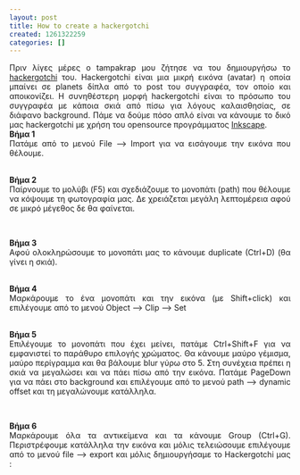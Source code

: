 ```yaml
---
layout: post
title: How to create a hackergotchi
created: 1261322259
categories: []
---
```

<P style="text-align: justify">Πριν λίγες μέρες ο tampakrap μου ζήτησε να του δημιουργήσω το <A href="http://en.wikipedia.org/wiki/Hackergotchi">hackergotchi</A> του. Hackergotchi είναι μια μικρή εικόνα (avatar) η οποία μπαίνει σε planets δίπλα από το post του συγγραφέα, τον οποίο και αποικονίζει. Η συνηθέστερη μορφή hackergotchi είναι το πρόσωπο του συγγραφέα με κάποια σκιά από πίσω για λόγους καλαισθησίας, σε διάφανο background. Πάμε να δούμε πόσο απλό είναι να κάνουμε το δικό μας hackergotchi με χρήση του opensource προγράμματος <A href="http://www.inkscape.org/">Inkscape</A>.      <!--break--><BR><STRONG>Βήμα 1</STRONG><BR>Πατάμε από το μενού File --&gt; Import για να εισάγουμε την εικόνα που θέλουμε.</P><P style="text-align: justify"><BR><STRONG>Βήμα 2</STRONG><BR>Παίρνουμε το μολύβι (F5) και σχεδιάζουμε το μονοπάτι (path) που θέλουμε να κόψουμε τη φωτογραφία μας. Δε χρειάζεται μεγάλη λεπτομέρεια αφού σε μικρό μέγεθος δε θα φαίνεται.</P><P><IMG alt="" src="http://linuxteam.cs.teilar.gr/sites/default/files/gallery_assist/4/gallery_assist135/prev/1.png"><BR> </P><P style="text-align: justify"><STRONG>Βήμα 3</STRONG><BR>Αφού ολοκληρώσουμε το μονοπάτι μας το κάνουμε duplicate (Ctrl+D) (θα γίνει η σκιά).</P><P style="text-align: justify"><BR><STRONG>Βήμα 4</STRONG><BR>Μαρκάρουμε το ένα μονοπάτι και την εικόνα (με Shift+click) και επιλέγουμε από το μενού Object --&gt; Clip --&gt; Set</P><P style="text-align: justify"><BR><STRONG>Βήμα 5</STRONG><BR>Επιλέγουμε το μονοπάτι που έχει μείνει, πατάμε Ctrl+Shift+F για να εμφανιστεί το παράθυρο επιλογής χρώματος. Θα κάνουμε μαύρο γέμισμα, μαύρο περίγραμμα και θα βάλουμε blur γύρω στο 5. Στη συνέχεια πρέπει η σκιά να μεγαλώσει και να πάει πίσω από την εικόνα. Πατάμε PageDown για να πάει στο background και επιλέγουμε από το μενού path --&gt; dynamic offset και τη μεγαλώνουμε κατάλληλα.</P><P><IMG alt="" src="http://linuxteam.cs.teilar.gr/sites/default/files/gallery_assist/4/gallery_assist135/prev/2.png"></P><P style="text-align: justify"><BR><STRONG>Βήμα 6</STRONG><BR>Μαρκάρουμε όλα τα αντικείμενα και τα κάνουμε Group (Ctrl+G). Περιστρέφουμε κατάλληλα την εικόνα και μόλις τελειώσουμε επιλέγουμε από το μενού file --&gt; export και μόλις δημιουργήσαμε το Hackergotchi μας : <IMG align="middle" style="null" alt="" src="http://linuxteam.cs.teilar.gr/sites/default/files/gallery_assist/4/gallery_assist135/prev/tampakrap.png"><BR><BR><BR> </P>
